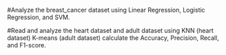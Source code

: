 #Analyze the breast_cancer dataset  using Linear Regression, Logistic Regression, and SVM.


#Read and analyze the heart dataset and adult dataset using KNN (heart dataset) K-means (adult dataset) calculate the Accuracy, Precision, Recall, and F1-score.
